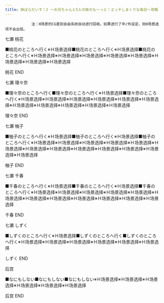 ```yaml
---
title: 妹ぱらだいす！2 ～お兄ちゃんと5人の妹のも～っと！エッチしまくりな毎日～攻略
---
```


                注：H场景的CG差别会由系统自动进行回收。如果进行了中/外设定，则H场景选项不会出现。

七瀬 桃花

■桃花のところへ行く※Ｈ场景选择■桃花のところへ行く※Ｈ场景选择■桃花のところへ行く※Ｈ场景选择※Ｈ场景选择※Ｈ场景选择※Ｈ场景选择※Ｈ场景选择※Ｈ场景选择※Ｈ场景选择※Ｈ场景选择

桃花 END

七瀬 理々奈

■理々奈のところへ行く■理々奈のところへ行く※Ｈ场景选择■理々奈のところへ行く※Ｈ场景选择※Ｈ场景选择※Ｈ场景选择※Ｈ场景选择※Ｈ场景选择※Ｈ场景选择※Ｈ场景选择※Ｈ场景选择※Ｈ场景选择※Ｈ场景选择※Ｈ场景选择

理々奈 END

七瀬 柚子

■柚子のところへ行く※Ｈ场景选择■柚子のところへ行く※Ｈ场景选择■柚子のところへ行く※Ｈ场景选择※Ｈ场景选择※Ｈ场景选择※Ｈ场景选择※Ｈ场景选择※Ｈ场景选择※Ｈ场景选择※Ｈ场景选择※Ｈ场景选择※Ｈ场景选择※Ｈ场景选择※Ｈ场景选择※Ｈ场景选择

柚子 END

七瀬 千春

■千春のところへ行く※Ｈ场景选择■千春のところへ行く※Ｈ场景选择■千春のところへ行く※Ｈ场景选择※Ｈ场景选择※Ｈ场景选择※Ｈ场景选择※Ｈ场景选择※Ｈ场景选择※Ｈ场景选择※Ｈ场景选择※Ｈ场景选择※Ｈ场景选择※Ｈ场景选择※Ｈ场景选择

千春 END

七瀬 しずく

■しずくのところへ行く※Ｈ场景选择■しずくのところへ行く■しずくのところへ行く※Ｈ场景选择※Ｈ场景选择※Ｈ场景选择※Ｈ场景选择※Ｈ场景选择※Ｈ场景选择

しずく END

后宫

■なにもしない■なにもしない■なにもしない※Ｈ场景选择※Ｈ场景选择※Ｈ场景选择※Ｈ场景选择※Ｈ场景选择※Ｈ场景选择

后宫 END
              
